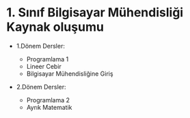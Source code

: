 # 1. Sınıf Bilgisayar Mühendisliği Kaynak oluşumu
* 1.Dönem Dersler:
  - Programlama 1
  - Lineer Cebir
  - Bilgisayar Mühendisliğine Giriş

* 2.Dönem Dersler:
  - Programlama 2
  - Ayrık Matematik
